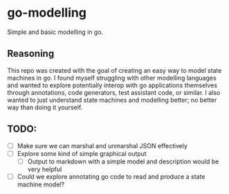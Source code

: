 # go-modelling
Simple and basic modelling in go. 

## Reasoning
This repo was created with the goal of creating an easy way to model state machines in go. I found myself struggling
with other modelling languages and wanted to explore potentially interop with go applications themselves through annotations,
code generators, test assistant code, or similar. I also wanted to just understand state machines and modelling better; no better way
than doing it yourself. 


## TODO: 
- [ ] Make sure we can marshal and unmarshal JSON effectively
- [ ] Explore some kind of simple graphical output
  - [ ] Output to markdown with a simple model and description would be very helpful
- [ ] Could we explore annotating go code to read and produce a state machine model?